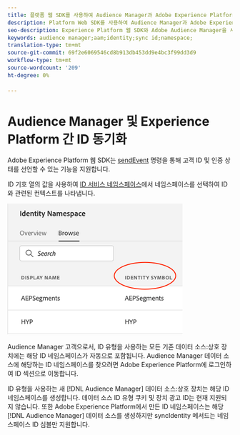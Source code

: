 ```yaml
---
title: 플랫폼 웹 SDK를 사용하여 Audience Manager과 Adobe Experience Platform 간 ID 동기화
description: Platform Web SDK를 사용하여 Audience Manager과 Adobe Experience Platform 간에 ID를 동기화하는 방법 학습
seo-description: Experience Platform 웹 SDK와 Adobe Audience Manager을 사용하여 ID를 동기화하는 방법 알아보기
keywords: audience manager;aam;identity;sync id;namespace;
translation-type: tm+mt
source-git-commit: 69f2e6069546cd8b913db453dd9e4bc3f99dd3d9
workflow-type: tm+mt
source-wordcount: '209'
ht-degree: 0%

---
```



# Audience Manager 및 Experience Platform 간 ID 동기화

Adobe Experience Platform 웹 SDK는 [sendEvent](./overview.md#syncing-identities) 명령을 통해 고객 ID 및 인증 상태를 선언할 수 있는 기능을 지원합니다.

ID 기호 열의 값을 사용하여 [ID 서비스 네임스페이스](../../identity/../identity-service/namespaces.md)에서 네임스페이스를 선택하여 ID와 관련된 컨텍스트를 나타냅니다.

![네임스페이스 UI 보기](../../assets/edge_namespaceUI_identity-symbol.png)

Audience Manager 고객으로서, ID 유형을 사용하는 모든 기존 데이터 소스:상호 장치에는 해당 ID 네임스페이스가 자동으로 포함됩니다. Audience Manager 데이터 소스에 해당하는 ID 네임스페이스를 찾으려면 Adobe Experience Platform에 로그인하여 ID 섹션으로 이동합니다.

ID 유형을 사용하는 새 [!DNL Audience Manager] 데이터 소스:상호 장치는 해당 ID 네임스페이스를 생성합니다. 데이터 소스 ID 유형 쿠키 및 장치 광고 ID는 현재 지원되지 않습니다. 또한 Adobe Experience Platform에서 만든 ID 네임스페이스는 해당 [!DNL Audience Manager] 데이터 소스를 생성하지만 syncIdentity 메서드는 네임스페이스 ID 심볼만 지원합니다.
